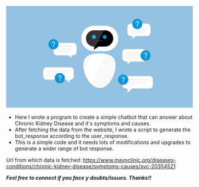 ![](chatbot.jpeg)
<br>
* Here I wrote a program to create a simple chatbot that can answer about Chronic Kidney Disease and it's symptoms and causes.<br>
* After fetching the data from the website, I wrote a script to generate the bot_response according to the user_response.<br>
* This is a simple code and it needs lots of modifications and upgrades to generate a wider range of bot response.

Url from which data is fetched: https://www.mayoclinic.org/diseases-conditions/chronic-kidney-disease/symptoms-causes/syc-20354521

**_Feel free to connect if you face y doubts/issues. Thanks!!_**

